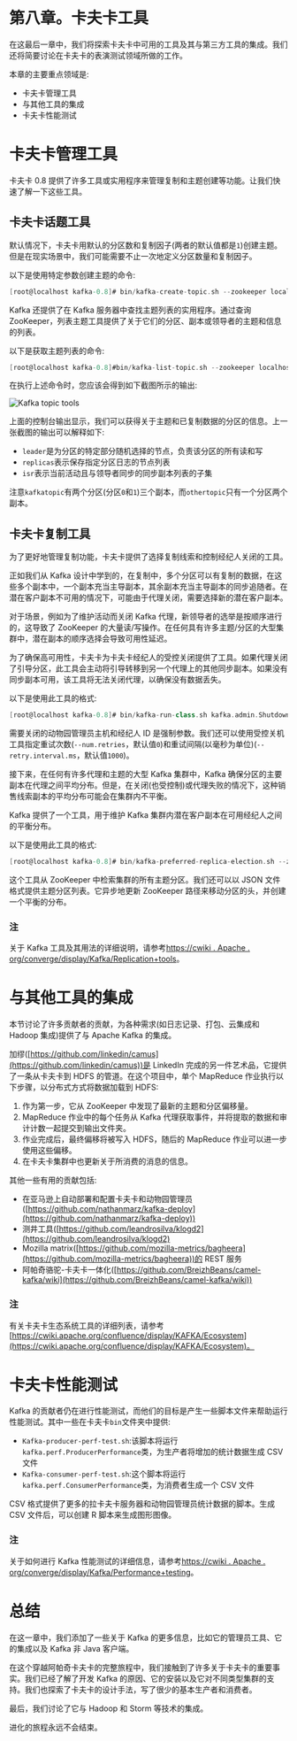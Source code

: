 # 第八章。卡夫卡工具

在这最后一章中，我们将探索卡夫卡中可用的工具及其与第三方工具的集成。我们还将简要讨论在卡夫卡的表演测试领域所做的工作。

本章的主要重点领域是:

*   卡夫卡管理工具
*   与其他工具的集成
*   卡夫卡性能测试

# 卡夫卡管理工具

卡夫卡 0.8 提供了许多工具或实用程序来管理复制和主题创建等功能。让我们快速了解一下这些工具。

## 卡夫卡话题工具

默认情况下，卡夫卡用默认的分区数和复制因子(两者的默认值都是`1`)创建主题。但是在现实场景中，我们可能需要不止一次地定义分区数量和复制因子。

以下是使用特定参数创建主题的命令:

```scala
[root@localhost kafka-0.8]# bin/kafka-create-topic.sh --zookeeper localhost:2181 --replica 3 --partition 2 --topic kafkatopic

```

Kafka 还提供了在 Kafka 服务器中查找主题列表的实用程序。通过查询 ZooKeeper，列表主题工具提供了关于它们的分区、副本或领导者的主题和信息的列表。

以下是获取主题列表的命令:

```scala
[root@localhost kafka-0.8]#bin/kafka-list-topic.sh --zookeeper localhost:2181

```

在执行上述命令时，您应该会得到如下截图所示的输出:

![Kafka topic tools](graphics/7938OS_08_01.jpg)

上面的控制台输出显示，我们可以获得关于主题和已复制数据的分区的信息。上一张截图的输出可以解释如下:

*   `leader`是为分区的特定部分随机选择的节点，负责该分区的所有读和写
*   `replicas`表示保存指定分区日志的节点列表
*   `isr`表示当前活动且与领导者同步的同步副本列表的子集

注意`kafkatopic`有两个分区(分区`0`和`1`)三个副本，而`othertopic`只有一个分区两个副本。

## 卡夫卡复制工具

为了更好地管理复制功能，卡夫卡提供了选择复制线索和控制经纪人关闭的工具。

正如我们从 Kafka 设计中学到的，在复制中，多个分区可以有复制的数据，在这些多个副本中，一个副本充当主导副本，其余副本充当主导副本的同步追随者。在潜在客户副本不可用的情况下，可能由于代理关闭，需要选择新的潜在客户副本。

对于场景，例如为了维护活动而关闭 Kafka 代理，新领导者的选举是按顺序进行的，这导致了 ZooKeeper 的大量读/写操作。在任何具有许多主题/分区的大型集群中，潜在副本的顺序选择会导致可用性延迟。

为了确保高可用性，卡夫卡为卡夫卡经纪人的受控关闭提供了工具。如果代理关闭了引导分区，此工具会主动将引导转移到另一个代理上的其他同步副本。如果没有同步副本可用，该工具将无法关闭代理，以确保没有数据丢失。

以下是使用此工具的格式:

```scala
[root@localhost kafka-0.8]# bin/kafka-run-class.sh kafka.admin.ShutdownBroker --zookeeper <zookeeper_host:port/namespace> --broker <brokerID>

```

需要关闭的动物园管理员主机和经纪人 ID 是强制参数。我们还可以使用受控关机工具指定重试次数(`--num.retries`，默认值`0`)和重试间隔(以毫秒为单位)(`--retry.interval.ms`，默认值`1000`)。

接下来，在任何有许多代理和主题的大型 Kafka 集群中，Kafka 确保分区的主要副本在代理之间平均分布。但是，在关闭(也受控制)或代理失败的情况下，这种销售线索副本的平均分布可能会在集群内不平衡。

Kafka 提供了一个工具，用于维护 Kafka 集群内潜在客户副本在可用经纪人之间的平衡分布。

以下是使用此工具的格式:

```scala
[root@localhost kafka-0.8]# bin/kafka-preferred-replica-election.sh --zookeeper <zookeeper_host:port/namespace>

```

这个工具从 ZooKeeper 中检索集群的所有主题分区。我们还可以以 JSON 文件格式提供主题分区列表。它异步地更新 ZooKeeper 路径来移动分区的头，并创建一个平衡的分布。

### 注

关于 Kafka 工具及其用法的详细说明，请参考[https://cwiki . Apache . org/converge/display/Kafka/Replication+tools](https://cwiki.apache.org/confluence/display/KAFKA/Replication+tools)。

# 与其他工具的集成

本节讨论了许多贡献者的贡献，为各种需求(如日志记录、打包、云集成和 Hadoop 集成)提供了与 Apache Kafka 的集成。

加缪([https://github.com/linkedin/camus](https://github.com/linkedin/camus))是 LinkedIn 完成的另一件艺术品，它提供了一条从卡夫卡到 HDFS 的管道。在这个项目中，单个 MapReduce 作业执行以下步骤，以分布式方式将数据加载到 HDFS:

1.  作为第一步，它从 ZooKeeper 中发现了最新的主题和分区偏移量。
2.  MapReduce 作业中的每个任务从 Kafka 代理获取事件，并将提取的数据和审计计数一起提交到输出文件夹。
3.  作业完成后，最终偏移将被写入 HDFS，随后的 MapReduce 作业可以进一步使用这些偏移。
4.  在卡夫卡集群中也更新关于所消费的消息的信息。

其他一些有用的贡献包括:

*   在亚马逊上自动部署和配置卡夫卡和动物园管理员([https://github.com/nathanmarz/kafka-deploy](https://github.com/nathanmarz/kafka-deploy))
*   测井工具([https://github.com/leandrosilva/klogd2](https://github.com/leandrosilva/klogd2)
*   Mozilla matrix([https://github.com/mozilla-metrics/bagheera](https://github.com/mozilla-metrics/bagheera))的 REST 服务
*   阿帕奇骆驼-卡夫卡一体化([https://github.com/BreizhBeans/camel-kafka/wiki](https://github.com/BreizhBeans/camel-kafka/wiki))

### 注

有关卡夫卡生态系统工具的详细列表，请参考[https://cwiki.apache.org/confluence/display/KAFKA/Ecosystem](https://cwiki.apache.org/confluence/display/KAFKA/Ecosystem)。

# 卡夫卡性能测试

Kafka 的贡献者仍在进行性能测试，而他们的目标是产生一些脚本文件来帮助运行性能测试。其中一些在卡夫卡`bin`文件夹中提供:

*   `Kafka-producer-perf-test.sh`:该脚本将运行`kafka.perf.ProducerPerformance`类，为生产者将增加的统计数据生成 CSV 文件
*   `Kafka-consumer-perf-test.sh`:这个脚本将运行`kafka.perf.ConsumerPerformance`类，为消费者生成一个 CSV 文件

CSV 格式提供了更多的拉卡夫卡服务器和动物园管理员统计数据的脚本。生成 CSV 文件后，可以创建 R 脚本来生成图形图像。

### 注

关于如何进行 Kafka 性能测试的详细信息，请参考[https://cwiki . Apache . org/converge/display/Kafka/Performance+testing](https://cwiki.apache.org/confluence/display/KAFKA/Performance+testing)。

# 总结

在这一章中，我们添加了一些关于 Kafka 的更多信息，比如它的管理员工具、它的集成以及 Kafka 非 Java 客户端。

在这个穿越阿帕奇卡夫卡的完整旅程中，我们接触到了许多关于卡夫卡的重要事实。我们已经了解了开发 Kafka 的原因、它的安装以及它对不同类型集群的支持。我们也探索了卡夫卡的设计手法，写了很少的基本生产者和消费者。

最后，我们讨论了它与 Hadoop 和 Storm 等技术的集成。

进化的旅程永远不会结束。